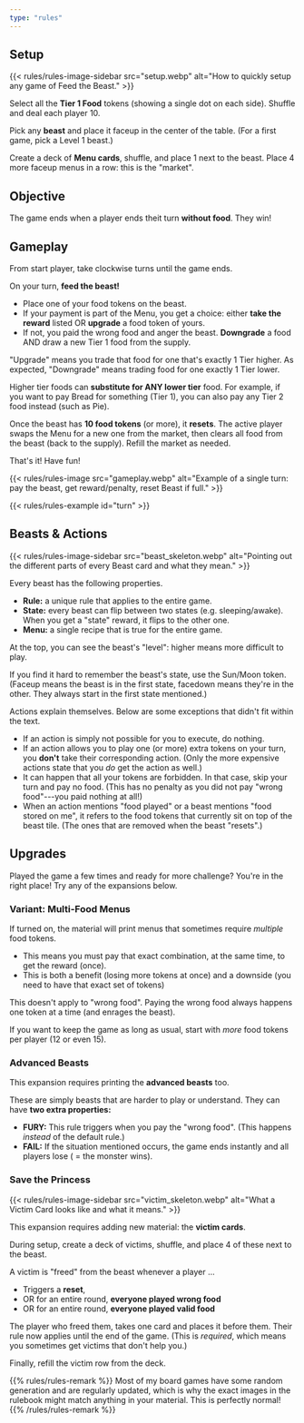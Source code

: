 ```yaml
---
type: "rules"
---
```


## Setup

{{< rules/rules-image-sidebar src="setup.webp" alt="How to quickly setup any game of Feed the Beast." >}}

Select all the **Tier 1 Food** tokens (showing a single dot on each side). Shuffle and deal each player 10.

Pick any **beast** and place it faceup in the center of the table. (For a first game, pick a Level 1 beast.)

Create a deck of **Menu cards**, shuffle, and place 1 next to the beast. Place 4 more faceup menus in a row: this is the "market".



## Objective

The game ends when a player ends theit turn **without food**. They win!


## Gameplay

From start player, take clockwise turns until the game ends.

On your turn, **feed the beast!**

* Place one of your food tokens on the beast.
* If your payment is part of the Menu, you get a choice: either **take the reward** listed OR **upgrade** a food token of yours.
* If not, you paid the wrong food and anger the beast. **Downgrade** a food AND draw a new Tier 1 food from the supply.

"Upgrade" means you trade that food for one that's exactly 1 Tier higher. As expected, "Downgrade" means trading food for one exactly 1 Tier lower.

Higher tier foods can **substitute for ANY lower tier** food. For example, if you want to pay Bread for something (Tier 1), you can also pay any Tier 2 food instead (such as Pie).

Once the beast has **10 food tokens** (or more), it **resets**. The active player swaps the Menu for a new one from the market, then clears all food from the beast (back to the supply). Refill the market as needed.

That's it! Have fun!

{{< rules/rules-image src="gameplay.webp" alt="Example of a single turn: pay the beast, get reward/penalty, reset Beast if full." >}}

{{< rules/rules-example id="turn" >}}


## Beasts & Actions

{{< rules/rules-image-sidebar src="beast_skeleton.webp" alt="Pointing out the different parts of every Beast card and what they mean." >}}

Every beast has the following properties.

* **Rule:** a unique rule that applies to the entire game.
* **State:** every beast can flip between two states (e.g. sleeping/awake). When you get a "state" reward, it flips to the other one.
* **Menu:** a single recipe that is true for the entire game.


At the top, you can see the beast's "level": higher means more difficult to play. 

If you find it hard to remember the beast's state, use the Sun/Moon token. (Faceup means the beast is in the first state, facedown means they're in the other. They always start in the first state mentioned.)

Actions explain themselves. Below are some exceptions that didn't fit within the text.

* If an action is simply not possible for you to execute, do nothing. 
* If an action allows you to play one (or more) extra tokens on your turn, you **don't** take their corresponding action. (Only the more expensive actions state that you _do_ get the action as well.)
* It can happen that all your tokens are forbidden. In that case, skip your turn and pay no food. (This has no penalty as you did not pay "wrong food"---you paid nothing at all!)
* When an action mentions "food played" or a beast mentions "food stored on me", it refers to the food tokens that currently sit on top of the beast tile. (The ones that are removed when the beast "resets".)


## Upgrades

Played the game a few times and ready for more challenge? You're in the right place! Try any of the expansions below.

### Variant: Multi-Food Menus

If turned on, the material will print menus that sometimes require _multiple_ food tokens. 

* This means you must pay that exact combination, at the same time, to get the reward (once).
* This is both a benefit (losing more tokens at once) and a downside (you need to have that exact set of tokens)

This doesn't apply to "wrong food". Paying the wrong food always happens one token at a time (and enrages the beast).

If you want to keep the game as long as usual, start with _more_ food tokens per player (12 or even 15).


### Advanced Beasts

This expansion requires printing the **advanced beasts** too.

These are simply beasts that are harder to play or understand. They can have **two extra properties:**

* **FURY:** This rule triggers when you pay the "wrong food". (This happens _instead_ of the default rule.)
* **FAIL:** If the situation mentioned occurs, the game ends instantly and all players lose ( = the monster wins).


### Save the Princess

{{< rules/rules-image-sidebar src="victim_skeleton.webp" alt="What a Victim Card looks like and what it means." >}}

This expansion requires adding new material: the **victim cards**.

During setup, create a deck of victims, shuffle, and place 4 of these next to the beast.

A victim is "freed" from the beast whenever a player ...

* Triggers a **reset**,
* OR for an entire round, **everyone played wrong food**
* OR for an entire round, **everyone played valid food**

The player who freed them, takes one card and places it before them. Their rule now applies until the end of the game. (This is _required_, which means you sometimes get victims that don't help you.)

Finally, refill the victim row from the deck.

{{% rules/rules-remark %}}
Most of my board games have some random generation and are regularly updated, which is why the exact images in the rulebook might match anything in your material. This is perfectly normal!
{{% /rules/rules-remark %}}



